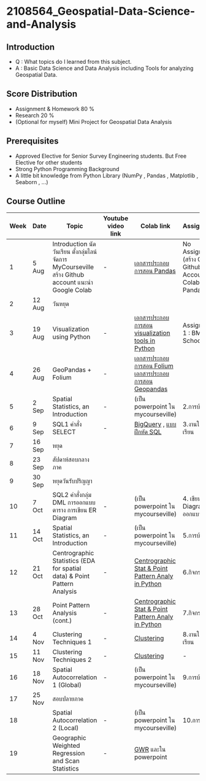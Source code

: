 # 2108564_Geospatial-Data-Science-and-Analysis

## Introduction 
- Q : What topics do I learned from this subject.
- A : Basic Data Science and Data Analysis including Tools for analyzing Geospatial Data.

## Score Distribution
- Assignment & Homework 80 %
- Research 20 %
- (Optional for myself) Mini Project for Geospatial Data Analysis

## Prerequisites
- Approved Elective for Senior Survey Engineering students. But Free Elective for other students
- Strong Python Programming Background
- A little bit knowledge from Python Library (NumPy , Pandas , Matplotlib , Seaborn , ...)

## Course Outline

Week | Date | Topic | Youtube video link | Colab link| Assignment | Done |
--- | --- | --- | --- | ---| --- | --- |
1 | 5 Aug | Introduction นัดวันเรียน ตั้งกลุ่มไลน์ จัดการ MyCourseville สร้าง Github account แนะนำ Google Colab|-|[เอกสารประกอบการสอน Pandas](https://colab.research.google.com/drive/1AN9dUfIVpBLhzBKER0Dlj2gM1mZFPoxL?usp=sharing)| No Assignment (สร้าง Colab, Github Account, ทำ Colab Pandas) | ✅ |
2 | 12 Aug | วันหยุด | |
3 | 19 Aug | Visualization using Python|-|[เอกสารประกอบการสอน visualization tools in Python](https://colab.research.google.com/drive/1DYa45aOMdMxpthMJ7Bi7SSYcQAarVouR?usp=sharing)| Assignment 1 : BMA School | ✅ |
4 | 26 Aug |  GeoPandas + Folium|-|[เอกสารประกอบการสอน Folium](https://colab.research.google.com/drive/1iesdO5U3x-OkQNOctfw0bwqYEfFJ8slW?usp=sharing)<br/>[เอกสารประกอบการสอน Geopandas](https://colab.research.google.com/drive/1Cw1_rTZp4GPxv1Q9F4k8vv6ON2s_3BoR?usp=sharing)|
5 | 2 Sep| Spatial Statistics, an Introduction|-| (เป็น powerpoint ใน mycourseville)|2.การบ้าน
6| 9 Sep|SQL1 คำสั่ง SELECT|-|[BigQuery](https://colab.research.google.com/drive/1Or7BpO-gtySs7BOOq2l-0vhWf18ITN9g?usp=sharing) , [แบบฝึกหัด SQL](https://colab.research.google.com/drive/13WeTdmqXNmRqOESGT4-dFdr8ssyS3ETv?usp=sharing)|3.งานในชั้นเรียน
7| 16 Sep|หยุด
8| 23 Sep|สัปดาห์สอบกลางภาค
9| 30 Sep|หยุดวันรับปริญญา
10| 7 Oct|SQL2 คำสั่งกลุ่ม DML การออกแบบตาราง การเขียน ER Diagram|-|(เป็น powerpoint ใน mycourseville)|4. เขียน ER Diagram ออกแบบตาราง
11| 14 Oct|Spatial Statistics, an Introduction|-| (เป็น powerpoint ใน mycourseville)|5.การบ้าน
12 | 21 Oct |Centrographic Statistics (EDA for spatial data) & Point Pattern Analysis|-|[Centrographic Stat & Point Pattern Analy in Python](https://colab.research.google.com/drive/1RXf4elL5oqQRZwRsyh-BNtvAIPfvfsNj?usp=sharing)|6.กิจกรรมกลุ่ม
13| 28 Oct |Point Pattern Analysis (cont.)|-|[Centrographic Stat & Point Pattern Analy in Python](https://colab.research.google.com/drive/1RXf4elL5oqQRZwRsyh-BNtvAIPfvfsNj?usp=sharing)|	7.กิจกรรมกลุ่ม
14| 4 Nov |Clustering Techniques 1|-|[Clustering](https://colab.research.google.com/drive/1mcblwwWz4iQFtJSGhe5o-S_LSe3qsdvm?usp=sharing)|8.งานในชั้นเรียน
15| 11 Nov |Clustering Techniques 2|-|[Clustering](https://colab.research.google.com/drive/1mcblwwWz4iQFtJSGhe5o-S_LSe3qsdvm?usp=sharing)|-
16| 18 Nov | Spatial Autocorrelation 1 (Global)|-|(เป็น powerpoint ใน mycourseville)|9.การบ้าน
17| 25 Nov | สอบปลายภาค
18|  |Spatial Autocorrelation 2 (Local)|-|(เป็น powerpoint ใน mycourseville)|10.การบ้าน
19|  |Geographic Weighted Regression and Scan Statistics|-|[GWR](https://colab.research.google.com/drive/1YhYgxuLoGjjigidBqIzjfAInwSaqotwE?usp=sharing) และใน powerpoint

